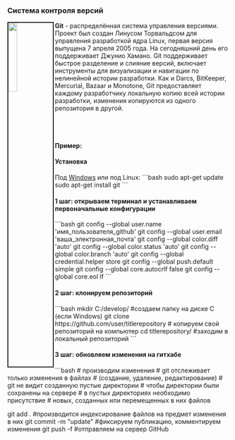 <h3>Система контроля версий</h3>

<img src="http://media.w3guy.com/wp-content/uploads/2015/02/git.jpg" align="left" border="2" width="20%"/>
<b>Git</b> - распределённая система управления версиями. Проект был создан Линусом Торвальдсом для управления разработкой ядра Linux, первая версия выпущена 7 апреля 2005 года. На сегодняшний день его поддерживает Джунио Хамано. Git поддерживает быстрое разделение и слияние версий, включает инструменты для визуализации и навигации по нелинейной истории разработки. Как и Darcs, BitKeeper, Mercurial, Bazaar и Monotone, Git предоставляет каждому разработчику локальную копию всей истории разработки, изменения копируются из одного репозитория в другой.

<br><br>

<h4>Пример:</h4>

<h4>Установка</h4>
Под <a href="https://git-scm.com/download/win">Windows</a> или под Linux:
```bash
sudo apt-get update
sudo apt-get install git
```

<h4>1 шаг: открываем терминал и устанавливаем первоначальные конфигурации</h4>
```bash
git config --global user.name 'имя_пользователя_github'
git config --global user.email 'ваша_электронная_почта'
git config --global color.diff 'auto'
git config --global color.status 'auto'
git config --global color.branch 'auto'
git config --global credential.helper store
git config --global push.default simple
git config --global core.autocrlf false
git config --global core.eol lf
```

<h4>2 шаг: клонируем репозиторий</h4>
```bash
mkdir C:/develop/ #cоздаем папку на диске C (если Windows)
git clone https://github.com/user/titlerepository # копируем свой репозиторий на компьютер
cd titlerepository/ #заходим в локальный репозиторий
```

<h4>3 шаг: обновляем изменения на гитхабе</h4>
```bash
# производим изменения
# git отслеживает только изменения в файлах
# (создание, удаление, редактирование)
# git не видит созданную пустые директории
# чтобы директории были сохранены на сервере
# в пустых директориях необходимо присутствие
# новых, созданных или перемещенных в них файлов

git add . #производится индексирование файлов на предмет изменения в них
git commit -m "update" #фиксируем публикацию, комментируем изменения
git push -f #отправляем на сервер GitHub
```
